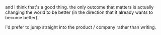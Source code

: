 and i think that's a good thing.
the only outcome that matters is actually changing the world to be better (in the direction that it already wants to become better).

i'd prefer to jump straight into the product / company rather than writing.



